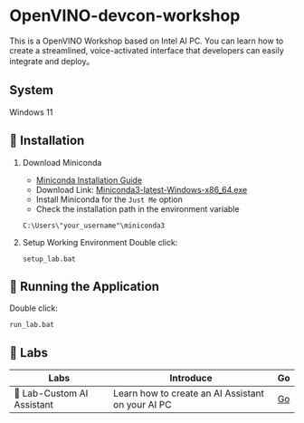 # OpenVINO-devcon-workshop

This is a OpenVINO Workshop based on Intel AI PC. You can learn how to create a streamlined, voice-activated interface that developers can easily integrate and deploy。

## System 

Windows 11

## 📖 Installation

1. Download Miniconda

   - [Miniconda Installation Guide](https://docs.anaconda.com/free/miniconda/)  
   - Download Link: [Miniconda3-latest-Windows-x86_64.exe](https://repo.anaconda.com/miniconda/Miniconda3-latest-Windows-x86_64.exe)  
   - Install Miniconda for the `Just Me` option  
   - Check the installation path in the environment variable  
   ```
   C:\Users\"your_username"\miniconda3
   ```

2. Setup Working Environment
   Double click:
   ```
   setup_lab.bat
   ```

## 🏃 Running the Application
   Double click:
   ```
   run_lab.bat
   ```

## 🧪 Labs

| Labs    | Introduce | Go |
| -------- | ------- |  ------- |
| 🚀 Lab-Custom AI Assistant  | Learn how to create an AI Assistant on your AI PC    |  [Go](./custom_ai_assistant.ipynb)    |

